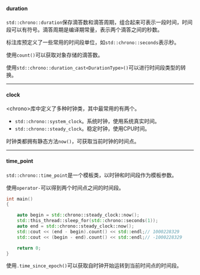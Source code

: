 #### duration

`std::chrono::duration`保存滴答数和滴答周期，组合起来可表示一段时间，时间段可以有符号。滴答周期是编译期常量，表示两个滴答之间的秒数。

标注库预定义了一些常用的时间段单位，如`std::chrono::seconds`表示秒。

使用`count()`可以获取对象存储的滴答数。

使用`std::chrono::duration_cast<DurationType>()`可以进行时间段类型的转换。

---

#### clock

<chrono\>库中定义了多种时钟类，其中最常用的有两个。

* `std::chrono::system_clock`。系统时钟，使用系统真实时间。
* `std::chrono::steady_clock`。稳定时钟，使用CPU时间。

时钟类都拥有静态方法`now()`，可获取当前时钟的时间点。

---

#### time_point

`std::chrono::time_point`是一个模板类，以时钟和时间段作为模板参数。

使用`operator-`可以得到两个时间点之间的时间段。

```cpp
int main()
{

    auto begin = std::chrono::steady_clock::now();
    std::this_thread::sleep_for(std::chrono::seconds(1));
    auto end = std::chrono::steady_clock::now();
    std::cout << (end - begin).count() << std::endl;// 1000228329
    std::cout << (begin - end).count() << std::endl;// -1000228329

    return 0;
}
```

使用`.time_since_epoch()`可以获取自时钟开始运转到当前时间点的时间段。
